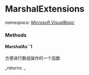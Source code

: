 ﻿
# MarshalExtensions
_namespace: [Microsoft.VisualBasic](N-Microsoft.VisualBasic.md)_



### Methods

#### MarshalAs``1
方便进行数组操作的一个函数

_returns: _



